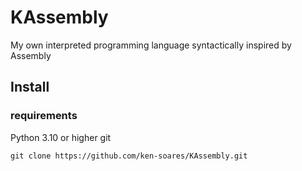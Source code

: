 # KAssembly
My own interpreted programming language syntactically inspired by Assembly

## Install 

### requirements
Python 3.10 or higher
git

```
git clone https://github.com/ken-soares/KAssembly.git
```
